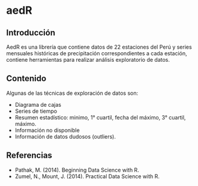 # aedR

## Introducción

AedR es una librería que contiene datos de 22 estaciones del Perú y series mensuales históricas de precipitación correspondientes a cada estación, contiene herramientas para realizar análisis exploratorio de datos.

## Contenido

Algunas de las técnicas de exploración de datos son:

* Diagrama de cajas
* Series de tiempo
* Resumen estadístico: minimo, 1° cuartil, fecha del máximo, 3° cuartil, máximo.
* Información no disponible
* Información de datos dudosos (outliers).

## Referencias

* Pathak, M. (2014). Beginning Data Science with R.
* Zumel, N., Mount, J. (2014). Practical Data Science with R.
